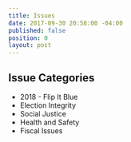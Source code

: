```yaml
---
title: Issues
date: 2017-09-30 20:58:00 -04:00
published: false
position: 0
layout: post
---
```


## Issue Categories
* 2018 - Flip It Blue
* Election Integrity
* Social Justice
* Health and Safety
* Fiscal Issues